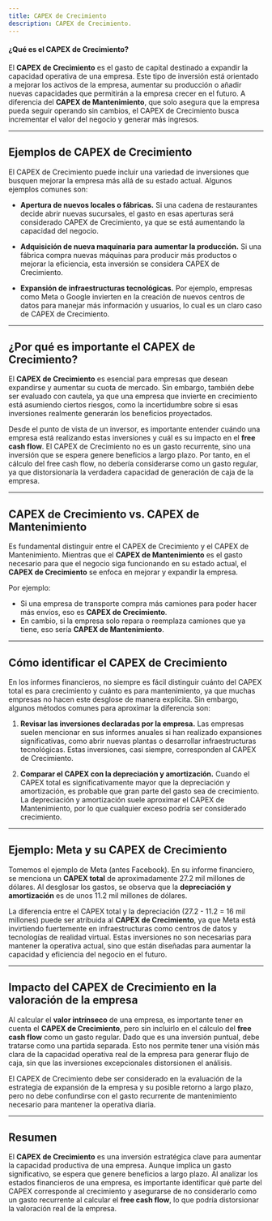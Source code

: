 ```yaml
---
title: CAPEX de Crecimiento
description: CAPEX de Crecimiento.
---
```


#### ¿Qué es el CAPEX de Crecimiento?

El **CAPEX de Crecimiento** es el gasto de capital destinado a expandir la capacidad operativa de una empresa. Este tipo de inversión está orientado a mejorar los activos de la empresa, aumentar su producción o añadir nuevas capacidades que permitirán a la empresa crecer en el futuro. A diferencia del **CAPEX de Mantenimiento**, que solo asegura que la empresa pueda seguir operando sin cambios, el CAPEX de Crecimiento busca incrementar el valor del negocio y generar más ingresos.

---

## Ejemplos de CAPEX de Crecimiento

El CAPEX de Crecimiento puede incluir una variedad de inversiones que busquen mejorar la empresa más allá de su estado actual. Algunos ejemplos comunes son:

- **Apertura de nuevos locales o fábricas.** Si una cadena de restaurantes decide abrir nuevas sucursales, el gasto en esas aperturas será considerado CAPEX de Crecimiento, ya que se está aumentando la capacidad del negocio.
  
- **Adquisición de nueva maquinaria para aumentar la producción.** Si una fábrica compra nuevas máquinas para producir más productos o mejorar la eficiencia, esta inversión se considera CAPEX de Crecimiento.

- **Expansión de infraestructuras tecnológicas.** Por ejemplo, empresas como Meta o Google invierten en la creación de nuevos centros de datos para manejar más información y usuarios, lo cual es un claro caso de CAPEX de Crecimiento.

---

## ¿Por qué es importante el CAPEX de Crecimiento?

El **CAPEX de Crecimiento** es esencial para empresas que desean expandirse y aumentar su cuota de mercado. Sin embargo, también debe ser evaluado con cautela, ya que una empresa que invierte en crecimiento está asumiendo ciertos riesgos, como la incertidumbre sobre si esas inversiones realmente generarán los beneficios proyectados.

Desde el punto de vista de un inversor, es importante entender cuándo una empresa está realizando estas inversiones y cuál es su impacto en el **free cash flow**. El CAPEX de Crecimiento no es un gasto recurrente, sino una inversión que se espera genere beneficios a largo plazo. Por tanto, en el cálculo del free cash flow, no debería considerarse como un gasto regular, ya que distorsionaría la verdadera capacidad de generación de caja de la empresa.

---

## CAPEX de Crecimiento vs. CAPEX de Mantenimiento

Es fundamental distinguir entre el CAPEX de Crecimiento y el CAPEX de Mantenimiento. Mientras que el **CAPEX de Mantenimiento** es el gasto necesario para que el negocio siga funcionando en su estado actual, el **CAPEX de Crecimiento** se enfoca en mejorar y expandir la empresa.

Por ejemplo:
- Si una empresa de transporte compra más camiones para poder hacer más envíos, eso es **CAPEX de Crecimiento**.
- En cambio, si la empresa solo repara o reemplaza camiones que ya tiene, eso sería **CAPEX de Mantenimiento**.

---

## Cómo identificar el CAPEX de Crecimiento

En los informes financieros, no siempre es fácil distinguir cuánto del CAPEX total es para crecimiento y cuánto es para mantenimiento, ya que muchas empresas no hacen este desglose de manera explícita. Sin embargo, algunos métodos comunes para aproximar la diferencia son:

1. **Revisar las inversiones declaradas por la empresa.** Las empresas suelen mencionar en sus informes anuales si han realizado expansiones significativas, como abrir nuevas plantas o desarrollar infraestructuras tecnológicas. Estas inversiones, casi siempre, corresponden al CAPEX de Crecimiento.

2. **Comparar el CAPEX con la depreciación y amortización.** Cuando el CAPEX total es significativamente mayor que la depreciación y amortización, es probable que gran parte del gasto sea de crecimiento. La depreciación y amortización suele aproximar el CAPEX de Mantenimiento, por lo que cualquier exceso podría ser considerado crecimiento.

---

## Ejemplo: Meta y su CAPEX de Crecimiento

Tomemos el ejemplo de Meta (antes Facebook). En su informe financiero, se menciona un **CAPEX total** de aproximadamente 27.2 mil millones de dólares. Al desglosar los gastos, se observa que la **depreciación y amortización** es de unos 11.2 mil millones de dólares.

La diferencia entre el CAPEX total y la depreciación (27.2 - 11.2 = 16 mil millones) puede ser atribuida al **CAPEX de Crecimiento**, ya que Meta está invirtiendo fuertemente en infraestructuras como centros de datos y tecnologías de realidad virtual. Estas inversiones no son necesarias para mantener la operativa actual, sino que están diseñadas para aumentar la capacidad y eficiencia del negocio en el futuro.

---

## Impacto del CAPEX de Crecimiento en la valoración de la empresa

Al calcular el **valor intrínseco** de una empresa, es importante tener en cuenta el **CAPEX de Crecimiento**, pero sin incluirlo en el cálculo del **free cash flow** como un gasto regular. Dado que es una inversión puntual, debe tratarse como una partida separada. Esto nos permite tener una visión más clara de la capacidad operativa real de la empresa para generar flujo de caja, sin que las inversiones excepcionales distorsionen el análisis.

El CAPEX de Crecimiento debe ser considerado en la evaluación de la estrategia de expansión de la empresa y su posible retorno a largo plazo, pero no debe confundirse con el gasto recurrente de mantenimiento necesario para mantener la operativa diaria.

---

## Resumen

El **CAPEX de Crecimiento** es una inversión estratégica clave para aumentar la capacidad productiva de una empresa. Aunque implica un gasto significativo, se espera que genere beneficios a largo plazo. Al analizar los estados financieros de una empresa, es importante identificar qué parte del CAPEX corresponde al crecimiento y asegurarse de no considerarlo como un gasto recurrente al calcular el **free cash flow**, lo que podría distorsionar la valoración real de la empresa.

